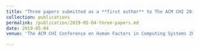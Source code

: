 ```yaml
---
title: "Three papers submitted as a **first author** to The ACM CHI 2019"
collection: publications
permalink: /publication/2019-05-04-three-papers.md
date: 2019-05-04
venue: 'The ACM CHI Conference on Human Factors in Computing Systems 2019'

---
```


